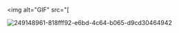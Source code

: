 <img alt="GIF" src="[
<!-- https://user-images.githubusercontent.com/99159580/249148961-818fff92-e6bd-4c64-b065-d9cd30464942.png](https://github.com/iadarshrawat/iadarshrawat/assets/121751042/a2ddddff-bef3-4c2c-afcc-b2e0909008b2)"/> -->
![249148961-818fff92-e6bd-4c64-b065-d9cd30464942](https://github.com/iadarshrawat/iadarshrawat/assets/121751042/a2ddddff-bef3-4c2c-afcc-b2e0909008b2)
